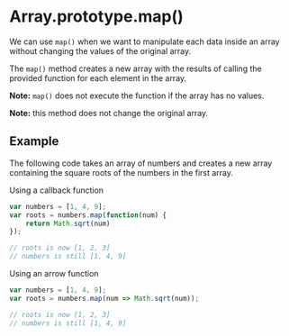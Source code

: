 # Array.prototype.map()

We can use `map()` when we want to manipulate each data inside an array without changing the values of the original array.

The `map()` method creates a new array with the results of calling the provided function for each element in the array.

**Note:** `map()` does not execute the function if the array has no values.

**Note:** this method does not change the original array.

## Example

The following code takes an array of numbers and creates a new array containing the square roots of the numbers in the first array.

Using a callback function
```js
var numbers = [1, 4, 9];
var roots = numbers.map(function(num) {
    return Math.sqrt(num)
});

// roots is now [1, 2, 3]
// numbers is still [1, 4, 9]
```

Using an arrow function
```js
var numbers = [1, 4, 9];
var roots = numbers.map(num => Math.sqrt(num));

// roots is now [1, 2, 3]
// numbers is still [1, 4, 9]
```
